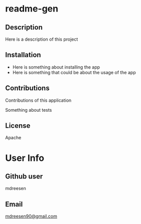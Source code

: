 # readme-gen

## Description
Here is a description of this project

## Installation
* Here is something about installing the app
* Here is something that could be about the usage of the app

## Contributions
Contributions of this application

Something about tests

## License
Apache

# User Info
## Github user
mdreesen

## Email
mdreesen90@gmail.com
